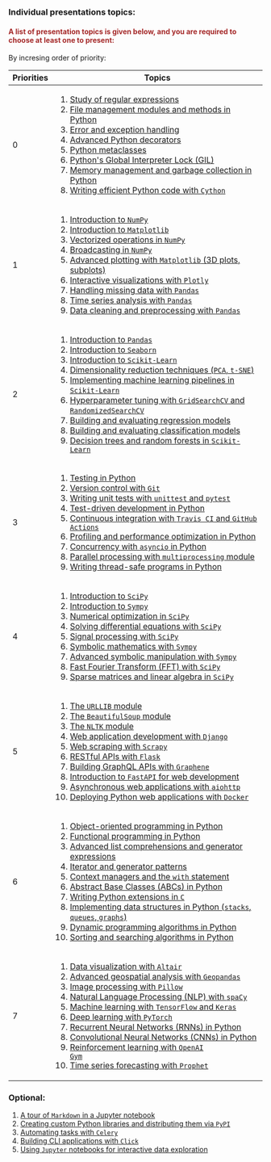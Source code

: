 ### Individual presentations topics:
#### <left> <b> <span style="color:brown;"> A list of presentation topics is given below, and you are required to choose at least one to present: </span> </b></left>


By incresing order of priority:
 
 | Priorities | Topics |
| --- | --- |
| 0 |<ol><li><a href="https://docs.python.org/3/library/re.html">Study of regular expressions</a></li><li><a href="https://realpython.com/python-file-handling/">File management modules and methods in Python</a></li><li><a href="https://realpython.com/python-exceptions/">Error and exception handling</a></li><li><a href="https://realpython.com/primer-on-python-decorators/">Advanced Python decorators</a></li><li><a href="https://www.datacamp.com/community/tutorials/python-metaclasses">Python metaclasses</a></li><li><a href="https://realpython.com/python-gil/">Python's Global Interpreter Lock (GIL)</a></li><li><a href="https://realpython.com/python-memory-management/">Memory management and garbage collection in Python</a></li><li><a href="https://cython.org/">Writing efficient Python code with <code>Cython</code></a></li></ol>|
| 1 |<ol><li><a href="https://numpy.org/doc/stable/user/quickstart.html">Introduction to <code>NumPy</code></a></li><li><a href="https://matplotlib.org/stable/users/getting_started.html">Introduction to <code>Matplotlib</code></a></li><li><a href="https://numpy.org/doc/stable/user/quickstart.html#vectorized-operations">Vectorized operations in <code>NumPy</code></a></li><li><a href="https://numpy.org/doc/stable/reference/casting.html">Broadcasting in <code>NumPy</code></a></li><li><a href="https://matplotlib.org/stable/gallery/index.html">Advanced plotting with <code>Matplotlib</code> (3D plots, subplots)</a></li><li><a href="https://plotly.com/python/">Interactive visualizations with <code>Plotly</code></a></li><li><a href="https://pandas.pydata.org/pandas-docs/stable/user_guide/missing_data.html">Handling missing data with <code>Pandas</code></a></li><li><a href="https://pandas.pydata.org/pandas-docs/stable/user_guide/timeseries.html">Time series analysis with <code>Pandas</code></a></li><li><a href="https://pandas.pydata.org/pandas-docs/stable/user_guide/preprocessing.html">Data cleaning and preprocessing with <code>Pandas</code></a></li></ol>|
| 2 |<ol><li><a href="https://pandas.pydata.org/pandas-docs/stable/getting_started/index.html">Introduction to <code>Pandas</code></a></li><li><a href="https://seaborn.pydata.org/introduction.html">Introduction to <code>Seaborn</code></a></li><li><a href="https://scikit-learn.org/stable/user_guide.html">Introduction to <code>Scikit-Learn</code></a></li><li><a href="https://scikit-learn.org/stable/modules/decomposition.html#pca">Dimensionality reduction techniques (<code>PCA</code>, <code>t-SNE</code>)</a></li><li><a href="https://scikit-learn.org/stable/modules/compose.html">Implementing machine learning pipelines in <code>Scikit-Learn</code></a></li><li><a href="https://scikit-learn.org/stable/modules/grid_search.html">Hyperparameter tuning with <code>GridSearchCV</code> and <code>RandomizedSearchCV</code></a></li><li><a href="https://scikit-learn.org/stable/modules/linear_model.html">Building and evaluating regression models</a></li><li><a href="https://scikit-learn.org/stable/modules/classes.html#module-sklearn.classification">Building and evaluating classification models</a></li><li><a href="https://scikit-learn.org/stable/modules/tree.html">Decision trees and random forests in <code>Scikit-Learn</code></a></li></ol>|
| 3 |<ol><li><a href="https://realpython.com/python-testing/">Testing in Python</a></li><li><a href="https://git-scm.com/book/en/v2">Version control with <code>Git</code></a></li><li><a href="https://realpython.com/python-testing/">Writing unit tests with <code>unittest</code> and <code>pytest</code></a></li><li><a href="https://realpython.com/python-test-driven-development/">Test-driven development in Python</a></li><li><a href="https://travis-ci.org/">Continuous integration with <code>Travis CI</code> and <code>GitHub Actions</code></a></li><li><a href="https://realpython.com/profile-guided-optimization-python/">Profiling and performance optimization in Python</a></li><li><a href="https://docs.python.org/3/library/asyncio.html">Concurrency with <code>asyncio</code> in Python</a></li><li><a href="https://docs.python.org/3/library/multiprocessing.html">Parallel processing with <code>multiprocessing</code> module</a></li><li><a href="https://realpython.com/python-concurrency/">Writing thread-safe programs in Python</a></li></ol>|
| 4 |<ol><li><a href="https://docs.scipy.org/doc/scipy/reference/">Introduction to <code>SciPy</code></a></li><li><a href="https://sympy.org/en/index.html">Introduction to <code>Sympy</code></a></li><li><a href="https://docs.scipy.org/doc/scipy/reference/optimize.html">Numerical optimization in <code>SciPy</code></a></li><li><a href="https://docs.scipy.org/doc/scipy/reference/integrate.html">Solving differential equations with <code>SciPy</code></a></li><li><a href="https://docs.scipy.org/doc/scipy/reference/signal.html">Signal processing with <code>SciPy</code></a></li><li><a href="https://docs.sympy.org/latest/index.html">Symbolic mathematics with <code>Sympy</code></a></li><li><a href="https://docs.sympy.org/latest/tutorials/advanced.html">Advanced symbolic manipulation with <code>Sympy</code></a></li><li><a href="https://docs.scipy.org/doc/scipy/reference/fft.html">Fast Fourier Transform (FFT) with <code>SciPy</code></a></li><li><a href="https://docs.scipy.org/doc/scipy/reference/sparse.html">Sparse matrices and linear algebra in <code>SciPy</code></a></li></ol>|
| 5 |<ol><li><a href="https://docs.python.org/3/library/urllib.html">The <code>URLLIB</code> module</a></li><li><a href="https://www.crummy.com/software/BeautifulSoup/bs4/doc/">The <code>BeautifulSoup</code> module</a></li><li><a href="https://www.nltk.org/">The <code>NLTK</code> module</a></li><li><a href="https://www.djangoproject.com/start/">Web application development with <code>Django</code></a></li><li><a href="https://scrapy.org/">Web scraping with <code>Scrapy</code></a></li><li><a href="https://flask.palletsprojects.com/en/2.3.x/">RESTful APIs with <code>Flask</code></a></li><li><a href="https://docs.graphene-python.org/en/latest/">Building GraphQL APIs with <code>Graphene</code></a></li><li><a href="https://fastapi.tiangolo.com/">Introduction to <code>FastAPI</code> for web development</a></li><li><a href="https://docs.aiohttp.org/en/stable/">Asynchronous web applications with <code>aiohttp</code></a></li><li><a href="https://www.docker.com/resources/what-container">Deploying Python web applications with <code>Docker</code></a></li></ol>|
| 6 |<ol><li><a href="https://realpython.com/python-oop/">Object-oriented programming in Python</a></li><li><a href="https://realpython.com/python-functional-programming/">Functional programming in Python</a></li><li><a href="https://realpython.com/list-comprehension-python/">Advanced list comprehensions and generator expressions</a></li><li><a href="https://realpython.com/introduction-to-python-generators/">Iterator and generator patterns</a></li><li><a href="https://realpython.com/python-with-statement/">Context managers and the <code>with</code> statement</a></li><li><a href="https://docs.python.org/3/library/abc.html">Abstract Base Classes (ABCs) in Python</a></li><li><a href="https://docs.python.org/3/extending/extending.html">Writing Python extensions in <code>C</code></a></li><li><a href="https://realpython.com/implementing-a-stack-in-python/">Implementing data structures in Python (<code>stacks</code>, <code>queues</code>, <code>graphs</code>)</a></li><li><a href="https://towardsdatascience.com/dynamic-programming-in-python-5c9d8056a68b">Dynamic programming algorithms in Python</a></li><li><a href="https://realpython.com/sorting-algorithms-python/">Sorting and searching algorithms in Python</a></li></ol>|
| 7 |<ol><li><a href="https://altair-viz.github.io/">Data visualization with <code>Altair</code></a></li><li><a href="https://geopandas.org/en/stable/">Advanced geospatial analysis with <code>Geopandas</code></a></li><li><a href="https://pillow.readthedocs.io/en/stable/">Image processing with <code>Pillow</code></a></li><li><a href="https://spacy.io/">Natural Language Processing (NLP) with <code>spaCy</code></a></li><li><a href="https://www.tensorflow.org/learn">Machine learning with <code>TensorFlow</code> and <code>Keras</code></a></li><li><a href="https://pytorch.org/tutorials/">Deep learning with <code>PyTorch</code></a></li><li><a href="https://pytorch.org/tutorials/beginner/nlp/sequence_models_tutorial.html">Recurrent Neural Networks (RNNs) in Python</a></li><li><a href="https://pytorch.org/tutorials/beginner/blitz/cifar10_tutorial.html">Convolutional Neural Networks (CNNs) in Python</a></li><li><a href="https://gym.openai.com/">Reinforcement learning with <code>OpenAI Gym</code></a></li><li><a href="https://facebook.github.io/prophet/docs/quick_start.html">Time series forecasting with <code>Prophet</code></a></li></ol>|





### Optional:

<ol><li><a href="https://jupyterbook.org/content/markdown.html">A tour of <code>Markdown</code> in a Jupyter notebook</a></li><li><a href="https://packaging.python.org/tutorials/packaging-projects/">Creating custom Python libraries and distributing them via <code>PyPI</code></a></li><li><a href="https://docs.celeryproject.org/en/stable/getting-started/first-steps.html">Automating tasks with <code>Celery</code></a></li><li><a href="https://click.palletsprojects.com/en/8.0.x/">Building CLI applications with <code>Click</code></a></li><li><a href="https://jupyter.org/documentation">Using <code>Jupyter</code> notebooks for interactive data exploration</a></li></ol>























